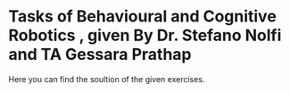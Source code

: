 # Tasks of Behavioural and Cognitive Robotics , given By Dr. Stefano Nolfi and TA Gessara Prathap

Here you can find the soultion of the given exercises.

